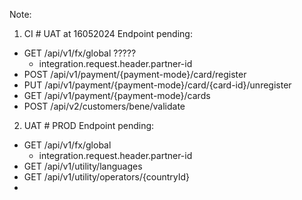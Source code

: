 Note:
1) CI # UAT at 16052024
Endpoint pending:
- GET /api/v1/fx/global ?????
  - integration.request.header.partner-id
- POST /api/v1/payment/{payment-mode}/card/register
- PUT /api/v1/payment/{payment-mode}/card/{card-id}/unregister
- GET /api/v1/payment/{payment-mode}/cards
- POST /api/v2/customers/bene/validate


2) UAT # PROD
Endpoint pending:
- GET /api/v1/fx/global
  - integration.request.header.partner-id
- GET /api/v1/utility/languages
- GET /api/v1/utility/operators/{countryId}
- 

